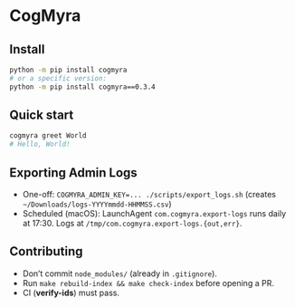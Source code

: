 # CogMyra

## Install

```bash
python -m pip install cogmyra
# or a specific version:
python -m pip install cogmyra==0.3.4
```

## Quick start

```bash
cogmyra greet World
# Hello, World!
```

## Exporting Admin Logs
- One-off: `COGMYRA_ADMIN_KEY=... ./scripts/export_logs.sh` (creates `~/Downloads/logs-YYYYmmdd-HHMMSS.csv`)
- Scheduled (macOS): LaunchAgent `com.cogmyra.export-logs` runs daily at 17:30. Logs at `/tmp/com.cogmyra.export-logs.{out,err}`.


## Contributing

- Don’t commit `node_modules/` (already in `.gitignore`).
- Run `make rebuild-index && make check-index` before opening a PR.
- CI (**verify-ids**) must pass.
